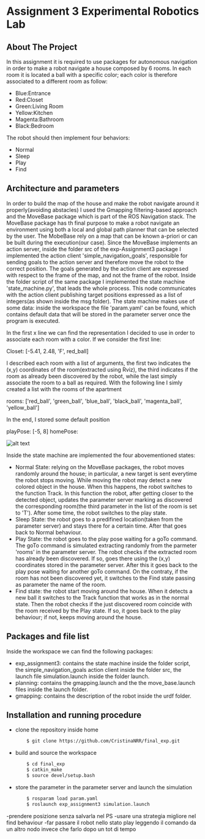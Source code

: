 # Assignment 3 Experimental Robotics Lab

## About The Project

In this assignment it is required to use packages for autonomous navigation in order to make a robot navigate a house composed by 6 rooms. In each room it is located a ball with a specific color; each color is therefore associated to a different room as follow:

* Blue:Entrance
* Red:Closet
* Green:Living Room
* Yellow:Kitchen
* Magenta:Bathroom
* Black:Bedroom

The robot should then implement four behaviors:

* Normal 
* Sleep
* Play 
* Find

## Architecture and parameters

In order to build the map of the house and make the robot navigate around it properly(avoiding abstacles) I used the Gmapping filtering-based approach and the MoveBase package which is part of the ROS Navigation stack. The MoveBase package has th final purpose to make a robot navigate an environment using both a local and global path planner that can be selected by the user. The MobeBase rely on a map that can be known a-priori or can be built during the execution(our case). Since the MoveBase implements an action server, inside the folder src of the exp-Assignment3 package I implemented the action client 'simple_navigation_goals', responsible for sending goals to the action server and therefore move the robot to the correct position. The goals generated by the action client are expressed with respect to the frame of the map, and not the frame of the robot. 
Inside the folder script of the same package I implemented the state machine 'state_machine.py', that leads the whole process. This node communicates with the action client publishing target positions expressed as a list of integers(as shown inside the msg folder). 
The state machine makes use of some data: inside the workspace the file 'param.yaml' can be found, which contains default data that will be stored in the parameter server once the program is executed.

 In the first x line we can find the representation I decided to use in order to associate each room with a color. If we consider the first line:

Closet: [-5.41, 2.48, 'F', red_ball]

I described each room with a list of arguments, the first two indicates the (x,y) coordinates of the room(extracted using Rviz), the third indicates if the room as already been discovered by the robot, while the last simply associate the room to a ball as required.
With the following line I simly created a list with the rooms of the apartment 

rooms: ['red_ball', 'green_ball', 'blue_ball', 'black_ball', 'magenta_ball', 'yellow_ball']

In the end, I stored some default position

playPose: [-5, 8]
homePose:

![alt text](https://github.com/CristinaNRR/final_exp/blob/kinetic/state_machine_diagram.png?raw=true)


Inside the state machine are implemented the four abovementioned states:

* Normal State: relying on the MoveBase packages, the robot moves randomly around the house; in particular, a new target is sent everytime the robot stops moving. While moving the robot may detect a new colored object in the house. When this happens, the robot switches to the function Track. In this function the robot, after getting closer to the detected object, updates the parameter server marking as discovered the corresponding room(the third parameter in the list of the room is set to 'T'). After some time, the robot switches to the play state. 
* Sleep State: the robot goes to a predifined location(taken from the parameter server) and stays there for a certain time. After that goes back to Normal behaviour.
* Play State: the robot goes to the play pose waiting for a goTo command. The goTo command is simulated extracting randomly from the parmeter 'rooms' in the parameter server. The robot checks if the extracted room has already been discovered. If so, goes there using the (x,y) coordinates stored in the parameter server. After this it goes back to the play pose waiting for another goTo command. On the contraty, if the room has not been discovered yet, it switches to the Find state passing as parameter the name of the room.
* Find state: the robot start moving around the house. When it detects a new ball it switches to the Track function that works as in the normal state. Then the robot checks if the just discovered room coincide with the room received by the Play state. If so, it goes back to the play behaviour; if not, keeps moving around the house.


## Packages and file list
Inside the workspace we can find the following packages:
* exp_assignment3: contains the state machine inside the folder script, the simple_navigation_goals action client inside the folder src, the launch file simulation.launch inside the folder launch.
* planning: contains the gmapping.launch and the the move_base.launch files inside the launch folder.
* gmapping: contains the description of the robot inside the urdf folder.

## Installation and running procedure
* clone the repository inside home
  ```sh
      $ git clone https://github.com/CristinaNRR/final_exp.git
  ```
* build and source the workspace
  ```sh
      $ cd final_exp
      $ catkin_make
      $ source devel/setup.bash
  ```
* store the parameter in the parameter server and launch the simulation
  ```sh
      $ rosparam load param.yaml
      $ roslaunch exp_assignment3 simulation.launch 
  ```

-prendere posizione senza salvarla nel PS
-usare una strategia migliore nel find behaviour
-far passare il robot nello stato play leggendo il comando da un altro nodo invece che farlo dopo un tot di tempo
